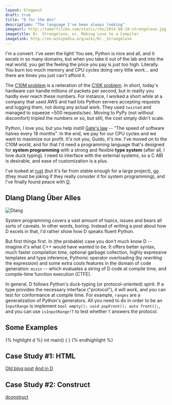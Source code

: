 ```yaml
---
layout: blogpost
draft: true
title: "D for the Win"
description: "The language I've been always looking"
imageurl: http://tomerfiliba.com/static/res/2014-08-18-strangelove.jpg
imagetitle: Dr. Strangelove, or, Making Love to a Compiler
imagelink: http://en.wikipedia.org/wiki/Dr._Strangelove
---
```


I'm a convert. I've seen the light! You see, Python is nice and all, and it excels in so many domains, 
but when you take it out of the lab and into the real world, you get the feeling the price you pay 
is just too high. Literally. You burn too much memory and CPU cycles doing very little work... 
and there are times you just can't afford it.

The [C10M problem](http://c10m.robertgraham.com/p/manifesto.html) is a reiteration of the 
[C10K problem](http://www.kegel.com/c10k.html). In short, today's hardware can handle millions 
of packets per second, but in reality you hardly ever reach these numbers. For instance, 
I worked a short while at a company that used AWS and had lots Python servers accepting requests 
and logging them, not doing any actual work. They used `twisted` and managed to squeeze ~500 requests/sec.
Moving to PyPy (not without discomfort) tripled the numbers or so, but still, the cost simply didn't scale.

Python, I love you, but you help instill [Gate's law](http://en.wikipedia.org/wiki/Wirth's_law) --
"The speed of software halves every 18 months". In the end, we pay for our CPU cycles and we want to 
maximize our profit. It's not you, Guido, it's me. I've moved on to the C10M world, and for that
I'd need a programming language that's designed for **system programming** with a strong and flexible 
**type system** (after all, I love duck typing). I need to interface with the external systems, 
so a C ABI is desirable, and ease of customization is a plus.

I've looked at [rust](http://www.rust-lang.org/) (but it's far from stable enough for a large project), 
[go](http://golang.org/) (they must be joking if they really consider it for system programming), and I've 
finally found peace with [D](http://dlang.org/).

## Dlang Dlang Über Alles ##

<img src="http://tomerfiliba.com/static/res/2014-03-27-dlogo.png" title="Dlang" class="blog-post-image">

System programming covers a vast amount of topics, issues and bears all sorts of caveats. 
In other words, boring. Instead of writing a post about how D excels in that, I'd rather
show how D speaks fluent Python.

But first things first. In (the probable) case you don't much know D -- imagine it's what C++ would have 
wanted to be. It offers better syntax, much faster compilation time, optional garbage collection, highly
expressive templates and type inference, Pythonic operator overloading (by *rewriting* the expression)
and some extra cools features in the domain of code generation:
`mixin` -- which evaluates a string of D code at compile time, and compile-time function execution (CTFE).

In general, D follows Python's duck-typing (or protocol-oriented) spirit. If a type provides the 
necessary interface ("protocol"), it will work, and you can test for conformance at compile time.
For example, `ranges` are a generalization of Python's generators. All you need to do in order to 
be an `InputRange` is implement `bool empty(); void popFront(); auto front();`, and you can use
`isInputRange!T` to test whether `T` answers the protocol.

## Some Examples ##

{% highlight d %}
int main() {
}
{% endhighlight %}

## Case Study #1: HTML ##

[Old blog post](http://tomerfiliba.com/blog/Hypertext/#the-code)
[And in D](https://github.com/tomerfiliba/dlang/blob/master/source/html.d)

## Case Study #2: Construct ##

[dconstruct](https://github.com/tomerfiliba/dlang/blob/master/source/dconstruct.d)



